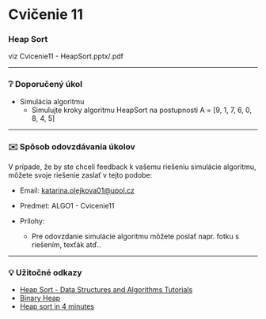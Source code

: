 # Cvičenie 11
### Heap Sort
viz Cvicenie11 - HeapSort.pptx/.pdf


---
### :grey_question: Doporučený úkol
- Simulácia algoritmu
  - Simulujte kroky algoritmu HeapSort na postupnosti A = [9, 1, 7, 6, 0, 8, 4, 5]


---
### :envelope: Spôsob odovzdávania úkolov
V prípade, že by ste chceli feedback k vašemu riešeniu simulácie algoritmu, môžete svoje riešenie zaslať v tejto podobe:

- Email: katarina.olejkova01@upol.cz
- Predmet: ALGO1 - Cvicenie11

- Prílohy:
  - Pre odovzdanie simulácie algoritmu môžete poslať napr. fotku s riešením, texťák atď..

---
### :bulb: Užitočné odkazy
- [Heap Sort - Data Structures and Algorithms Tutorials](https://www.geeksforgeeks.org/heap-sort/)
- [Binary Heap](https://www.geeksforgeeks.org/binary-heap/)
- [Heap sort in 4 minutes](https://www.youtube.com/watch?v=2DmK_H7IdTo)

